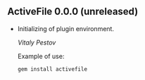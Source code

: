 ## ActiveFile 0.0.0 (unreleased) ##

*   Initializing of plugin environment.

    *Vitaly Pestov*

    Example of use:

        gem install activefile

